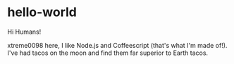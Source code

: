 # hello-world

Hi Humans!

xtreme0098 here, I like Node.js and Coffeescript (that's what I'm made of!).
I've had tacos on the moon and find them far superior to Earth tacos.
